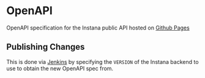 # OpenAPI

OpenAPI specification for the Instana public API hosted on [Github Pages](https://instana.github.io/openapi)

## Publishing Changes

This is done via [Jenkins](https://dev-jenkins.instana.io/job/openapi-deploy-pipeline/) by specifying the `VERSION` of the Instana backend to use to obtain the new OpenAPI spec from.
